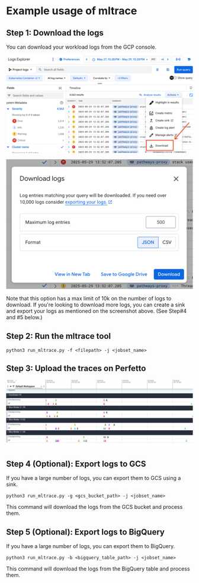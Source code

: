 <!--
 Copyright 2023 Google LLC
 
 Licensed under the Apache License, Version 2.0 (the "License");
 you may not use this file except in compliance with the License.
 You may obtain a copy of the License at
 
      https://www.apache.org/licenses/LICENSE-2.0
 
 Unless required by applicable law or agreed to in writing, software
 distributed under the License is distributed on an "AS IS" BASIS,
 WITHOUT WARRANTIES OR CONDITIONS OF ANY KIND, either express or implied.
 See the License for the specific language governing permissions and
 limitations under the License.
 -->
# Example usage of mltrace

## Step 1: Download the logs

You can download your workload logs from the GCP console.

![Download logs from Console](docs/images/ex1-download-1.png "Download logs from Console")

![Download logs from Console](docs/images/ex1-download-2.png "Download logs from Console")

Note that this option has a max limit of 10k on the number of logs to download.
If you're looking to download more logs, you can create a sink and export your
logs as mentioned on the screenshot above. (See Step#4 and #5 below.)

## Step 2: Run the mltrace tool

```
python3 run_mltrace.py -f <filepath> -j <jobset_name>
```

## Step 3: Upload the traces on Perfetto

![Upload to Perfetto](docs/images/ex1-perfetto.png "Upload to Perfetto")

## Step 4 (Optional): Export logs to GCS

If you have a large number of logs, you can export them to GCS using a sink.

```
python3 run_mltrace.py -g <gcs_bucket_path> -j <jobset_name>
```

This command will download the logs from the GCS bucket and process them.

## Step 5 (Optional): Export logs to BigQuery

If you have a large number of logs, you can export them to BigQuery.

```
python3 run_mltrace.py -b <bigquery_table_path> -j <jobset_name>
```

This command will download the logs from the BigQuery table and process them.
